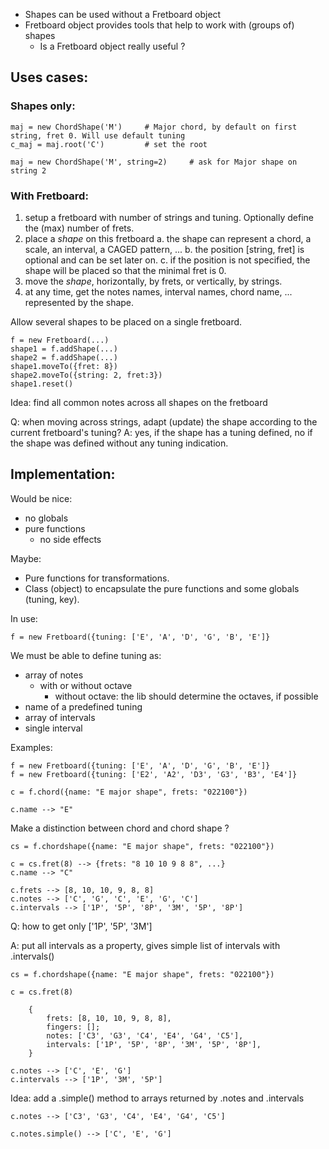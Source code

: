 
- Shapes can be used without a Fretboard object
- Fretboard object provides tools that help to work with (groups of) shapes
    - Is a Fretboard object really useful ?
    

## Uses cases:

### Shapes only:

    maj = new ChordShape('M')     # Major chord, by default on first string, fret 0. Will use default tuning
    c_maj = maj.root('C')         # set the root
    
    maj = new ChordShape('M', string=2)     # ask for Major shape on string 2
        

### With Fretboard:

1. setup a fretboard with number of strings and tuning. Optionally define the (max) number of frets.
2. place a _shape_ on this fretboard
       a. the shape can represent a chord, a scale, an interval, a CAGED pattern, ...
       b. the position [string, fret] is optional and can be set later on.
       c. if the position is not specified, the shape will be placed so that the minimal fret is 0. 
3. move the _shape_, horizontally, by frets, or vertically, by strings. 
4. at any time, get the notes names, interval names, chord name, ... represented by the shape.

Allow several shapes to be placed on a single fretboard.

    f = new Fretboard(...)
    shape1 = f.addShape(...)    
    shape2 = f.addShape(...)
    shape1.moveTo({fret: 8})
    shape2.moveTo({string: 2, fret:3})
    shape1.reset()

Idea: find all common notes across all shapes on the fretboard

Q: when moving across strings, adapt (update) the shape according to the current fretboard's tuning? 
A: yes, if the shape has a tuning defined, no if the shape was defined without any tuning indication. 



## Implementation:

Would be nice:

- no globals
- pure functions
    - no side effects
    
Maybe:

- Pure functions for transformations.
- Class (object) to encapsulate the pure functions and some globals (tuning, key). 
    
In use:

    f = new Fretboard({tuning: ['E', 'A', 'D', 'G', 'B', 'E']}
    
We must be able to define tuning as:

- array of notes
    - with or without octave
        - without octave: the lib should determine the octaves, if possible
- name of a predefined tuning
- array of intervals
- single interval

Examples:

    f = new Fretboard({tuning: ['E', 'A', 'D', 'G', 'B', 'E']}
    f = new Fretboard({tuning: ['E2', 'A2', 'D3', 'G3', 'B3', 'E4']}
    
    c = f.chord({name: "E major shape", frets: "022100"})
    
    c.name --> "E"
    
Make a distinction between chord and chord shape ?

    cs = f.chordshape({name: "E major shape", frets: "022100"})
    
    c = cs.fret(8) --> {frets: "8 10 10 9 8 8", ...}
    c.name --> "C"

    c.frets --> [8, 10, 10, 9, 8, 8]
    c.notes --> ['C', 'G', 'C', 'E', 'G', 'C']
    c.intervals --> ['1P', '5P', '8P', '3M', '5P', '8P'] 

Q: how to get only ['1P', '5P', '3M']

A: put all intervals as a property, gives simple list of intervals with .intervals()

    cs = f.chordshape({name: "E major shape", frets: "022100"})
    
    c = cs.fret(8) 
    
        {
            frets: [8, 10, 10, 9, 8, 8], 
            fingers: [];
            notes: ['C3', 'G3', 'C4', 'E4', 'G4', 'C5'],
            intervals: ['1P', '5P', '8P', '3M', '5P', '8P'],
        }

    c.notes --> ['C', 'E', 'G']
    c.intervals --> ['1P', '3M', '5P'] 

Idea: add a .simple() method to arrays returned by .notes and .intervals

    c.notes --> ['C3', 'G3', 'C4', 'E4', 'G4', 'C5']
     
    c.notes.simple() --> ['C', 'E', 'G']




